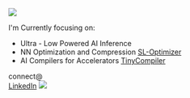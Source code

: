<img src="https://capsule-render.vercel.app/api?type=waving&color=gradient&height=300&section=header&text=Hi!%20I%27m%20%20Vimal%20William.&fontSize=60"></img>


I'm Currently focusing on:
  - Ultra - Low Powered AI Inference
  - NN Optimization and Compression [SL-Optimizer](https://github.com/sandlogic/nn-optimiser)
  - AI Compilers for Accelerators [TinyCompiler](https://github.com/VimalWill/TinyCompiler.git)

connect@<br>
[LinkedIn](https://www.linkedin.com/in/vimal-william-6b24b0165/) 
![](https://komarev.com/ghpvc/?username=VimalWill)

<!-- Proudly created with GPRM ( https://gprm.itsvg.in ) -->
